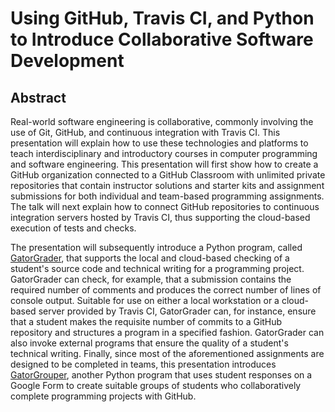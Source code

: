 # Using GitHub, Travis CI, and Python to Introduce Collaborative Software Development

## Abstract

Real-world software engineering is collaborative, commonly involving the use of
Git, GitHub, and continuous integration with Travis CI. This presentation will
explain how to use these technologies and platforms to teach interdisciplinary
and introductory courses in computer programming and software engineering. This
presentation will first show how to create a GitHub organization connected to a
GitHub Classroom with unlimited private repositories that contain instructor
solutions and starter kits and assignment submissions for both individual and
team-based programming assignments. The talk will next explain how to connect
GitHub repositories to continuous integration servers hosted by Travis CI, thus
supporting the cloud-based execution of tests and checks.

The presentation will subsequently introduce a Python program, called
[GatorGrader](https://github.com/gkapfham/gatorgrader), that supports the local
and cloud-based checking of a student's source code and technical writing for a
programming project. GatorGrader can check, for example, that a submission
contains the required number of comments and produces the correct number of
lines of console output. Suitable for use on either a local workstation or a
cloud-based server provided by Travis CI, GatorGrader can, for instance, ensure
that a student makes the requisite number of commits to a GitHub repository and
structures a program in a specified fashion. GatorGrader can also invoke
external programs that ensure the quality of a student's technical writing.
Finally, since most of the aforementioned assignments are designed to be
completed in teams, this presentation introduces
[GatorGrouper](https://github.com/GatorGrouper/gatorgrouper), another Python
program that uses student responses on a Google Form to create suitable groups
of students who collaboratively complete programming projects with GitHub.
